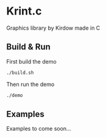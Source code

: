 # Krint.c
Graphics library by Kirdow made in C

## Build & Run

First build the demo
```sh
./build.sh
```

Then run the demo
```sh
./demo
```

## Examples
Examples to come soon...
